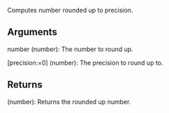 Computes number rounded up to precision.


## Arguments
number (number): The number to round up.

[precision:=0] (number): The precision to round up to.


## Returns
(number): Returns the rounded up number.
